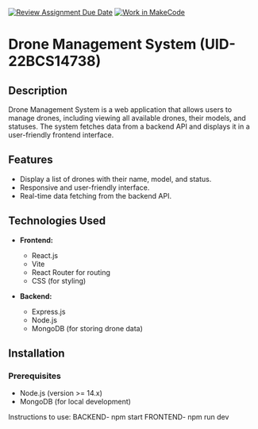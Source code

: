[![Review Assignment Due Date](https://classroom.github.com/assets/deadline-readme-button-22041afd0340ce965d47ae6ef1cefeee28c7c493a6346c4f15d667ab976d596c.svg)](https://classroom.github.com/a/jMgR4AG6)
[![Work in MakeCode](https://classroom.github.com/assets/work-in-make-code-8824cc13a1a3f34ffcd245c82f0ae96fdae6b7d554b6539aec3a03a70825519c.svg)](https://classroom.github.com/online_ide?assignment_repo_id=17599646&assignment_repo_type=AssignmentRepo)
# Drone Management System   (UID-22BCS14738)

## Description
Drone Management System is a web application that allows users to manage drones, including viewing all available drones, their models, and statuses. The system fetches data from a backend API and displays it in a user-friendly frontend interface.

## Features
- Display a list of drones with their name, model, and status.
- Responsive and user-friendly interface.
- Real-time data fetching from the backend API.

## Technologies Used
- **Frontend:**
  - React.js
  - Vite
  - React Router for routing
  - CSS (for styling)
  
- **Backend:**
  - Express.js
  - Node.js
  - MongoDB (for storing drone data)

## Installation

### Prerequisites
- Node.js (version >= 14.x)
- MongoDB (for local development)

Instructions to use: 
BACKEND- npm start
FRONTEND- npm run dev
